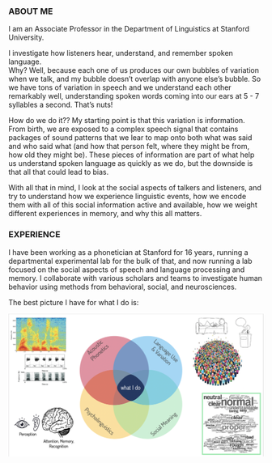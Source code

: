 <h3>ABOUT ME</h3>

I am an Associate Professor in the Department of Linguistics at Stanford University. <br>

I investigate how listeners hear, understand, and remember spoken language. <br> Why?  Well, because each one of us produces our own bubbles of variation when we talk, and my bubble doesn’t overlap with anyone else’s bubble.  So we have tons of variation in speech and we understand each other remarkably well, understanding spoken words coming into our ears at 5 - 7 syllables a second.  That’s nuts! <br>

How do we do it?? My starting point is that this variation is information. From birth, we are exposed to a complex speech signal that contains packages of sound patterns that we lear to map onto both what was said and who said what (and how that person felt, where they might be from, how old they might be).  These pieces of information are part of what help us understand spoken language as quickly as we do, but the downside is that all that could lead to bias. <br> 

With all that in mind, I look at the social aspects of talkers and listeners, and try to understand how we experience linguistic events, how we encode them with all of this social information active and available, how we weight different experiences in memory, and why this all matters.  

<h3>EXPERIENCE</h3>

I have been working as a phonetician at Stanford for 16 years, running a departmental experimental lab for the bulk of that, and now running a lab focused on the social aspects of speech and language processing and memory.  I collaborate with various scholars and teams to investigate human behavior using methods from behavioral, social, and neurosciences. <br>

The best picture I have for what I do is:<br>

![Whatever area this is, is my area!](https://github.com/meghansumner/meghansumner.github.io/blob/main/Screen%20Shot%202023-03-14%20at%207.32.44%20PM.png)<br>
